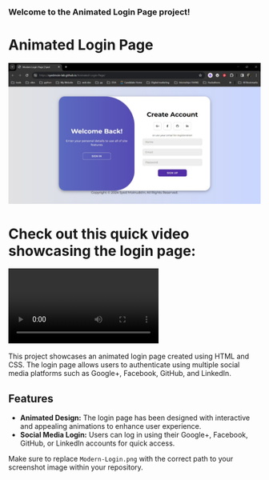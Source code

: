 ### Welcome to the Animated Login Page project!

# Animated Login Page

![Login Page Screenshot](Modern-Login.jpg)

# Check out this quick video showcasing the login page:

![Animated Login Page Demo](Modern-Login-Video.mp4)

This project showcases an animated login page created using HTML and CSS. The login page allows users to authenticate using multiple social media platforms such as Google+, Facebook, GitHub, and LinkedIn.

## Features
- **Animated Design:** The login page has been designed with interactive and appealing animations to enhance user experience.
- **Social Media Login:** Users can log in using their Google+, Facebook, GitHub, or LinkedIn accounts for quick access.

  
Make sure to replace `Modern-Login.png` with the correct path to your screenshot image within your repository.

